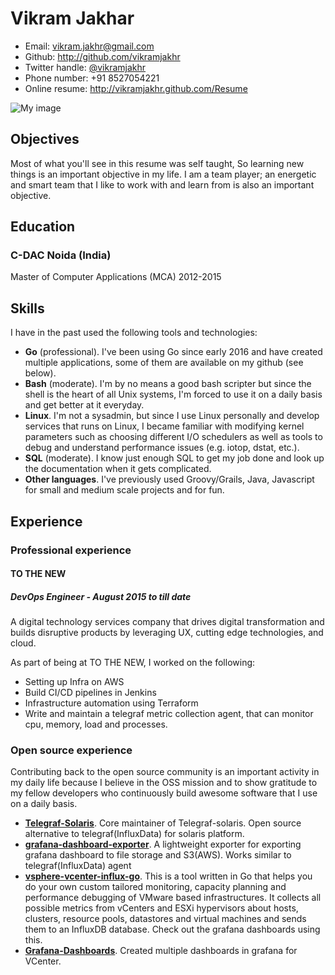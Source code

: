 <!--- trailing spaces are important to force a line break, i.e. <br/> in the
      generated document -->

# Vikram Jakhar

 * Email: vikram.jakhr@gmail.com
 * Github: <http://github.com/vikramjakhr>
 * Twitter handle: [@vikramjakhr](http://twitter.com/vikramjakhr)
 * Phone number: +91 8527054221
 * Online resume: <http://vikramjakhr.github.com/Resume>

![My image](https://avatars1.githubusercontent.com/u/10959156?s=150&v=4)

## Objectives

Most of what you'll see in this resume was self taught, So learning new things is
an important objective in my life. I am a team player; an energetic
and smart team that I like to work with and learn from is also an
important objective.

## Education

### C-DAC Noida (India)
Master of Computer Applications (MCA)
2012-2015

## Skills

I have in the past used the following tools and technologies:

- **Go** (professional). I've been using Go since early 2016 and have
    created multiple applications, some of them are available on my github (see below).
- **Bash** (moderate). I'm by no means a good bash scripter but since
  the shell is the heart of all Unix systems, I'm forced to use it on
  a daily basis and get better at it everyday.
- **Linux**. I'm not a sysadmin, but since I use Linux
  personally and develop services that runs on Linux, I became
  familiar with modifying kernel parameters such as choosing different
  I/O schedulers as well as tools to debug and understand performance
  issues (e.g. iotop, dstat, etc.).
- **SQL** (moderate). I know just enough SQL to get my job done and
    look up the documentation when it gets complicated.
- **Other languages**. I've previously used Groovy/Grails,
    Java, Javascript for small and medium scale projects
    and for fun.

## Experience

### Professional experience

#### TO THE NEW

##### DevOps Engineer - August 2015 to till date

A digital technology services company that drives digital transformation 
and builds disruptive products by leveraging UX, 
cutting edge technologies, and cloud.

As part of being at TO THE NEW, I worked on the following:

- Setting up Infra on AWS
- Build CI/CD pipelines in Jenkins
- Infrastructure automation using Terraform
- Write and maintain a telegraf metric collection agent, that can monitor
  cpu, memory, load and processes.

### Open source experience

Contributing back to the open source community is an important
activity in my daily life because I believe in the OSS mission and to
show gratitude to my fellow developers who continuously build awesome
software that I use on a daily basis.

- **[Telegraf-Solaris](https://github.com/vikramjakhr/telegraf-solaris)**. 
    Core  maintainer of Telegraf-solaris. 
    Open source alternative to telegraf(InfluxData) for solaris platform. 
- **[grafana-dashboard-exporter](https://github.com/vikramjakhr/grafana-dashboard-exporter)**. 
    A lightweight exporter for exporting grafana dashboard to file storage 
    and S3(AWS). Works similar to telegraf(InfluxData) agent
- **[vsphere-vcenter-influx-go](https://github.com/vikramjakhr/vsphere-vcenter-influx-go)**. 
    This is a tool written in Go that helps you do your own custom tailored monitoring, 
    capacity planning and performance debugging of VMware based infrastructures. 
    It collects all possible metrics from vCenters and ESXi hypervisors about hosts, 
    clusters, resource pools, datastores and virtual machines and sends them to an InfluxDB database.
    Check out the grafana dashboards using this.
- **[Grafana-Dashboards](https://grafana.com/orgs/vikramjakhr)**. 
    Created multiple dashboards in grafana for VCenter.
